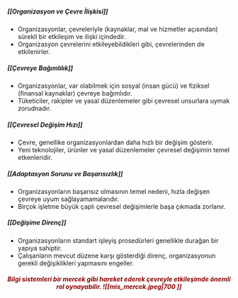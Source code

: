 ##### [[Organizasyon ve Çevre İlişkisi]]
- Organizasyonlar, çevreleriyle (kaynaklar, mal ve hizmetler açısından) sürekli bir etkileşim ve ilişki içindedir.
- Organizasyon çevrelerini etkileyebildikleri gibi, çevrelerinden de etkilenirler.
##### [[Çevreye Bağımlılık]]
- Organizasyonlar, var olabilmek için sosyal (insan gücü) ve fiziksel (finansal kaynaklar) çevreye bağımlıdır.
- Tüketiciler, rakipler ve yasal düzenlemeler gibi çevresel unsurlara uymak zorudnadır.
##### [[Çevresel Değişim Hızı]]
- Çevre, genellike organizasyonlardan daha hızlı bir değişim gösterir.
- Yeni teknolojiler, ürünler ve yasal düzenlemeler çevresel değişimin temel etkenleridir.
##### [[Adaptasyon Sorunu ve Başarısızlık]]
- Organizasyonların başarısız olmasının temel nedeni, hızla değişen çevreye uyum sağlayamamalarıdır.
- Birçok işletme büyük çaplı çevresel değişimlerle başa çıkmada zorlanır.
##### *[[Değişime Direnç]]*
- Organizasyonların standart işleyiş prosedürleri genellikle durağan bir yapıya sahiptir.
- Çalışanların mevcut düzene karşı gösterdiği direnç, organizasyonun gerekli değişiklikleri yapmasını engeller.
 
<h6 style="color:darkred; font-weight:bolder; text-align:center; align-items:center">Bilgi sistemleri bir mercek gibi hareket ederek çevreyle etkileşimde önemli rol oynayabilir.</j6>
![[mis_mercek.jpeg|700 ]]
